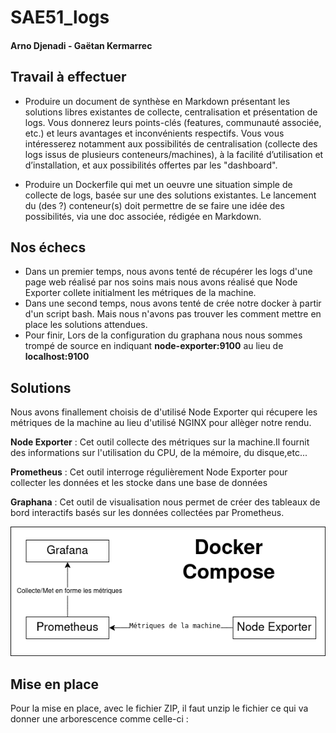 # SAE51_logs
#### Arno Djenadi - Gaëtan Kermarrec


## Travail à effectuer

- Produire un document de synthèse en Markdown présentant les solutions libres existantes de collecte, centralisation et présentation de logs. Vous donnerez leurs points-clés (features, communauté
associée, etc.) et leurs avantages et inconvénients respectifs. Vous vous intéresserez notamment
aux possibilités de centralisation (collecte des logs issus de plusieurs conteneurs/machines), à la
facilité d’utilisation et d’installation, et aux possibilités offertes par les "dashboard".

- Produire un Dockerfile qui met un oeuvre une situation simple de collecte de logs, basée sur une
des solutions existantes. Le lancement du (des ?) conteneur(s) doit permettre de se faire une idée
des possibilités, via une doc associée, rédigée en Markdown.

## Nos échecs

- Dans un premier temps, nous avons tenté de récupérer les logs d'une page web réalisé par nos soins mais nous avons réalisé que Node Exporter collete initialment les métriques de la machine.
- Dans une second temps, nous avons tenté de crée notre docker à partir d'un script bash. Mais nous n'avons pas trouver les comment mettre en place les solutions attendues.
- Pour finir, Lors de la configuration du graphana nous nous sommes trompé de source en indiquant **node-exporter:9100** au lieu de **localhost:9100**

## Solutions 

Nous avons finallement choisis de d'utilisé Node Exporter qui récupere les métriques de la machine au lieu d'utilisé NGINX pour allèger notre rendu.

**Node Exporter** : Cet outil collecte des métriques sur la machine.Il fournit des informations sur l'utilisation du CPU, de la mémoire, du disque,etc...

**Prometheus** : Cet outil interroge régulièrement Node Exporter pour collecter les données et les stocke dans une base de données

**Graphana** : Cet outil de visualisation nous permet de créer des tableaux de bord interactifs basés sur les données collectées par Prometheus.


![Diagramme de l'architecture de notre projet](./src/Diagramme_Logs.png "Diagram me de l'architecture de notre projet")

## Mise en place

Pour la mise en place, avec le fichier ZIP, il faut unzip le fichier ce qui va donner une arborescence comme celle-ci :
